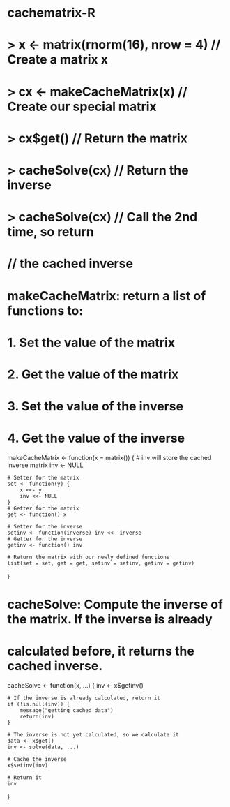 # cachematrix-R

# > x <- matrix(rnorm(16), nrow = 4)          // Create a matrix x
# > cx <- makeCacheMatrix(x)                  // Create our special matrix
# > cx$get()                                  // Return the matrix
# > cacheSolve(cx)                            // Return the inverse
# > cacheSolve(cx)                            // Call the 2nd time, so return
#                                             // the cached inverse


# makeCacheMatrix: return a list of functions to:
# 1. Set the value of the matrix
# 2. Get the value of the matrix
# 3. Set the value of the inverse
# 4. Get the value of the inverse
makeCacheMatrix <- function(x = matrix()) {
    # inv will store the cached inverse matrix
    inv <- NULL

    # Setter for the matrix
    set <- function(y) {
        x <<- y
        inv <<- NULL
    }
    # Getter for the matrix
    get <- function() x

    # Setter for the inverse
    setinv <- function(inverse) inv <<- inverse
    # Getter for the inverse
    getinv <- function() inv

    # Return the matrix with our newly defined functions
    list(set = set, get = get, setinv = setinv, getinv = getinv)
}


# cacheSolve: Compute the inverse of the matrix. If the inverse is already
# calculated before, it returns the cached inverse.
cacheSolve <- function(x, ...) {
    inv <- x$getinv()

    # If the inverse is already calculated, return it
    if (!is.null(inv)) {
        message("getting cached data")
        return(inv)
    }

    # The inverse is not yet calculated, so we calculate it
    data <- x$get()
    inv <- solve(data, ...)

    # Cache the inverse
    x$setinv(inv)

    # Return it
    inv
}
